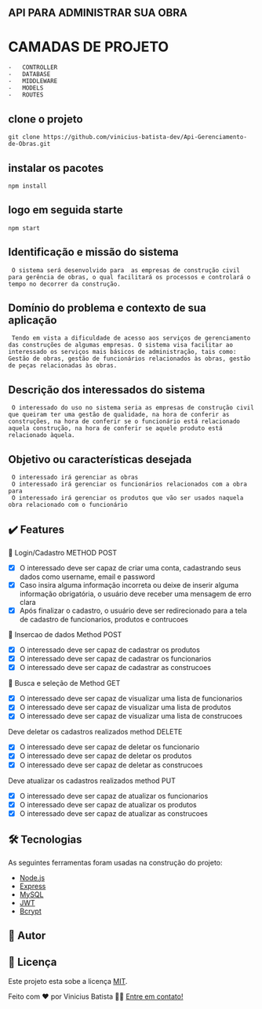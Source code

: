 ## API PARA ADMINISTRAR SUA OBRA

# CAMADAS DE PROJETO

    -   CONTROLLER
    -   DATABASE
    -   MIDDLEWARE
    -   MODELS
    -   ROUTES

## clone o projeto

    git clone https://github.com/vinicius-batista-dev/Api-Gerenciamento-de-Obras.git

## instalar os pacotes

    npm install

## logo em seguida starte

    npm start

## Identificação e missão do sistema

     O sistema será desenvolvido para  as empresas de construção civil  para gerência de obras, o qual facilitará os processos e controlará o tempo no decorrer da construção.

## Domínio do problema e contexto de sua aplicação

     Tendo em vista a dificuldade de acesso aos serviços de gerenciamento das construções de algumas empresas. O sistema visa facilitar ao interessado os serviços mais básicos de administração, tais como: Gestão de obras, gestão de funcionários relacionados às obras, gestão de peças relacionadas às obras.

## Descrição dos interessados do sistema

     O interessado do uso no sistema seria as empresas de construção civil que queiram ter uma gestão de qualidade, na hora de conferir as construções, na hora de conferir se o funcionário está relacionado aquela construção, na hora de conferir se aquele produto está relacionado àquela.

## Objetivo ou características desejada

     O interessado irá gerenciar as obras
     O interessado irá gerenciar os funcionários relacionados com a obra para
     O interessado irá gerenciar os produtos que vão ser usados naquela obra relacionado com o funcionário

<h2 id="features">✔️ Features</h2>

👤 Login/Cadastro METHOD POST

- [x] O interessado deve ser capaz de criar uma conta, cadastrando seus dados como username, email e password
- [x] Caso insira alguma informação incorreta ou deixe de inserir alguma informação obrigatória, o usuário deve receber uma mensagem de erro clara
- [x] Após finalizar o cadastro, o usuário deve ser redirecionado para a tela de cadastro de funcionarios, produtos e contrucoes

🔎 Insercao de dados Method POST

- [x] O interessado deve ser capaz de cadastrar os produtos
- [x] O interessado deve ser capaz de cadastrar os funcionarios
- [x] O interessado deve ser capaz de cadastrar as construcoes

🔎 Busca e seleção de Method GET

- [x] O interessado deve ser capaz de visualizar uma lista de funcionarios
- [x] O interessado deve ser capaz de visualizar uma lista de produtos
- [x] O interessado deve ser capaz de visualizar uma lista de construcoes

Deve deletar os cadastros realizados method DELETE

- [x] O interessado deve ser capaz de deletar os funcionario
- [x] O interessado deve ser capaz de deletar os produtos
- [x] O interessado deve ser capaz de deletar as construcoes

Deve atualizar os cadastros realizados method PUT

- [x] O interessado deve ser capaz de atualizar os funcionarios
- [x] O interessado deve ser capaz de atualizar os produtos
- [x] O interessado deve ser capaz de atualizar as construcoes

<h2 id="tecnologias">🛠 Tecnologias</h2>

As seguintes ferramentas foram usadas na construção do projeto:

- [Node.js](https://nodejs.org/en/)
- [Express](https://expressjs.com/pt-br/)
- [MySQL](https://www.mysql.com/)
- [JWT](https://jwt.io/)
- [Bcrypt](https://www.npmjs.com/package/bcrypt)

<h2 id="autor">🦸 Autor</h2>

<h2 id="licenca">📝 Licença</h2>

Este projeto esta sobe a licença [MIT](./LICENSE).

Feito com ❤️ por Vinicius Batista 👋🏽 [Entre em contato!](https://www.linkedin.com/in/vinicius-batista-9b1b3b1b3/)
